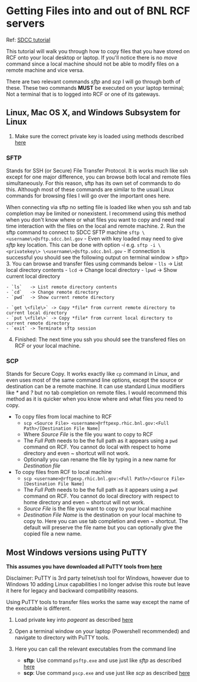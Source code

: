 Getting Files into and out of BNL RCF servers
================================================
Ref: [SDCC tutorial](https://www.sdcc.bnl.gov/information/services/sftp-gateways-transfer-files-using-sftp-gateways)

This tutorial will walk you through how to copy files that you have stored on RCF onto your local desktop or laptop.  If you'll notice there is no *move* command since a local machine should not be able to modify files on a remote machine and vice versa.

There are two relevant commands *sftp* and *scp*  I will go through both of these.  These two commands __**MUST**__ be executed on your laptop terminal; Not a terminal that is to logged into RCF or one of its gateways.


Linux, Mac OS X, and Windows Subsystem for Linux
-----------------------------------------------------------

1. Make sure the correct private key is loaded using methods described [here](ssh_agent.md)

<a name="SftpLinux"></a>
### SFTP
Stands for SSH (or Secure) File Transfer Protocol.  It is works much like ssh except for one major difference, you can browse both local and remote files simultaneously.  For this reason, sftp has its own set of commands to do this.  Although most of these commands are similar to the usual Linux commands for browsing files I will go over the important ones here.

When connecting via sftp no setting file is loaded like when you ssh and tab completion may be limited or nonexistent.  I recommend using this method when you don't know where or what files you want to copy and need real time interaction with the files on the local and remote machine.
2. Run the sftp command to connect to SDCC SFTP machine `sftp \<username\>@sftp.sdcc.bnl.gov`
	- Even with key loaded may need to give *sftp* key location. This can be done with option *-i* e.g. `sftp -i \<privatekey\> \<username\>@sftp.sdcc.bnl.gov`
	- If connection is successful you should see the following output on terminal window
	> sftp\>
3. You can browse and transfer files using commands below
	- `lls`  -> List local directory contents
	- `lcd`  -> Change local directory
	- `lpwd` -> Show current local directory

	- `ls`   -> List remote directory contents
	- `cd`   -> Change remote directory
	- `pwd`  -> Show current remote directory

	- `get \<file\>` -> Copy *file* from current remote directory to current local directory
	- `put \<file\>` -> Copy *file* from current local directory to current remote directory
	- `exit` -> Terminate sftp session
4. Finished: The next time you ssh you should see the transfered files on RCF or your local machine.

<a name="ScpLinux"></a>
### SCP
Stands for Secure Copy.  It works exactly like `cp` command in Linux, and even uses most of the same command line options, except the source or destination can be a remote machine.  It can use standard Linux modifiers like *\** and *?* but no tab completion on remote files.  I would recommend this method as it is quicker when you know where and what files you need to copy.
- To copy files from local machine to RCF
	- `scp <Source File> <username>@rftpexp.rhic.bnl.gov:<Full Path>/[Destination File Name]`
	- Where *Source File* is the file you want to copy to RCF
	- The *Full Path* needs to be the full path as it appears using a `pwd` command on RCF.  You cannot do local with respect to home directory and even *~* shortcut will not work.
	- Optionally you can rename the file by typing in a new name for *Destination file*
- To copy files from RCF to local machine
	- `scp <username>@rftpexp.rhic.bnl.gov:<Full Path>/<Source File> [Destination File Name]`
	- The *Full Path* needs to be the full path as it appears using a `pwd` command on RCF.  You cannot do local directory with respect to home directory and even *~* shortcut will not work.
	- *Source File* is the file you want to copy to your local machine
	- *Destination File Name* is the destination on your local machine to copy to.  Here you can use tab completion and even *~* shortcut.  The default will preserve the file name but you can optionally give the copied file a new name.
	
Most Windows versions using PuTTY
----------------------------------
**This assumes you have downloaded all PuTTY tools from [here](https://www.chiark.greenend.org.uk/~sgtatham/putty/)**

Disclaimer: PuTTY is 3rd party telnet/ssh tool for Windows, however due to Windows 10 adding Linux capabilities I no longer advise this route but leave it here for legacy and backward compatibility reasons.

Using PuTTY tools to transfer files works the same way except the name of the executable is different.
1. Load private key into *pageant* as described [here](ssh_agent.md)

2. Open a terminal window on your laptop (Powershell recommended) and navigate to directory with PuTTY tools.

3. Here you can call the relevant executables from the command line
	- __sftp__: Use command `psftp.exe` and use just like *sftp* as described [here](#SftpLinux)
	- __scp__: Use command `pscp.exe` and use just like *scp* as described [here](#ScpLinux)

